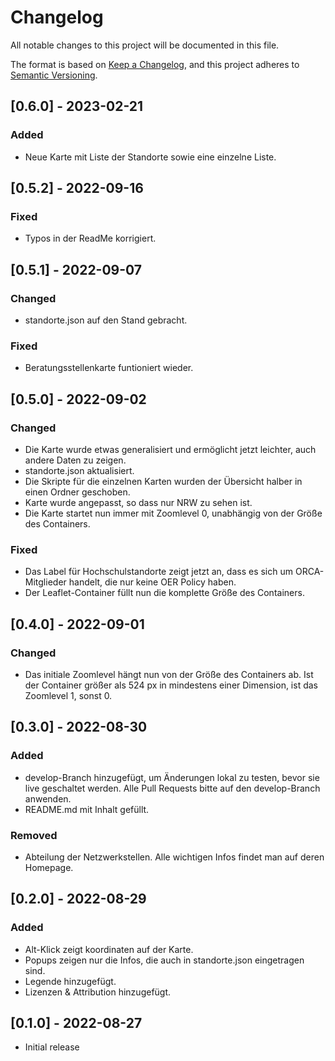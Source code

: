 # Changelog

All notable changes to this project will be documented in this file.

The format is based on [Keep a Changelog](https://keepachangelog.com/en/1.0.0/), and this project adheres to [Semantic Versioning](https://semver.org/spec/v2.0.0.html).

## [0.6.0] - 2023-02-21
### Added
- Neue Karte mit Liste der Standorte sowie eine einzelne Liste.

## [0.5.2] - 2022-09-16
### Fixed
- Typos in der ReadMe korrigiert.

## [0.5.1] - 2022-09-07
### Changed
- standorte.json auf den Stand gebracht.

### Fixed
- Beratungsstellenkarte funtioniert wieder.

## [0.5.0] - 2022-09-02
### Changed
- Die Karte wurde etwas generalisiert und ermöglicht jetzt leichter, auch andere Daten zu zeigen.
- standorte.json aktualisiert.
- Die Skripte für die einzelnen Karten wurden der Übersicht halber in einen Ordner geschoben.
- Karte wurde angepasst, so dass nur NRW zu sehen ist.
- Die Karte startet nun immer mit Zoomlevel 0, unabhängig von der Größe des Containers.

### Fixed
- Das Label für Hochschulstandorte zeigt jetzt an, dass es sich um ORCA-Mitglieder handelt, die nur keine OER Policy haben.
- Der Leaflet-Container füllt nun die komplette Größe des Containers.

## [0.4.0] - 2022-09-01
### Changed
- Das initiale Zoomlevel hängt nun von der Größe des Containers ab. Ist der Container größer als 524 px in mindestens einer Dimension, ist das Zoomlevel 1, sonst 0.

## [0.3.0] - 2022-08-30
### Added
- develop-Branch hinzugefügt, um Änderungen lokal zu testen, bevor sie live geschaltet werden. Alle Pull Requests bitte auf den develop-Branch anwenden.
- README.md mit Inhalt gefüllt.

### Removed
- Abteilung der Netzwerkstellen. Alle wichtigen Infos findet man auf deren Homepage.

## [0.2.0] - 2022-08-29
### Added
- Alt-Klick zeigt koordinaten auf der Karte.
- Popups zeigen nur die Infos, die auch in standorte.json eingetragen sind.
- Legende hinzugefügt.
- Lizenzen & Attribution hinzugefügt.

## [0.1.0] - 2022-08-27
- Initial release